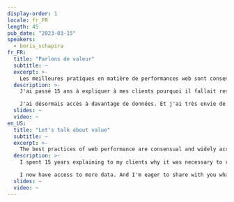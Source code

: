 ```yaml
---
display-order: 1
locale: fr_FR
length: 45
pub_date: "2023-03-15"
speakers:
  - boris_schapira
fr_FR:
  title: "Parlons de valeur"
  subtitle: ~
  excerpt: >-
    Les meilleures pratiques en matière de performances web sont consensuelles et largement acceptées, mais comment les valoriser d'un point de vue commercial ?
  description: >-
    J'ai passé 15 ans à expliquer à mes clients pourquoi il fallait respecter telle ou telle bonne pratique de développement. Comme beaucoup, je me suis appuyé sur des arguments d'autorité en citant les études menées par telle ou telle grande entreprise, mais sans forcément avoir, moi-même, la capacité de projeter ou de mesurer la valeur des optimisations que je proposais. 

    J'ai désormais accès à davantage de données. Et j'ai très envie de partager avec vous ce que j'ai appris sur la valeur de notre travail et pourquoi il devrait être crucial d'inscrire ces réflexions dans toutes les structure Digital/Marketing.
  slides: ~
  video: ~
en_US:
  title: "Let's talk about value"
  subtitle: ~
  excerpt: >-
    The best practices of web performance are consensual and widely accepted, but how can we value them from a business point of view?
  description: >-
    I spent 15 years explaining to my clients why it was necessary to respect this or that good development practice. Like many, I relied on authority, citing studies conducted by this or that major company, but without necessarily having the ability to project or measure the value of the optimizations I was proposing. 

    I now have access to more data. And I'm eager to share with you what I've learned about the value of our work and why it should be crucial to embed these thoughts in all digital/marketing structures.
  slides: ~
  video: ~
---
```

